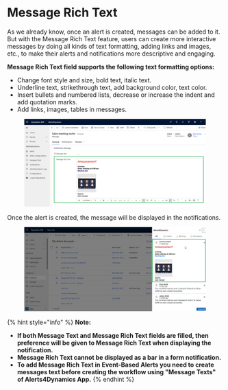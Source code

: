 # Message Rich Text

As we already know, once an alert is created, messages can be added to it. But with the Message Rich Text feature, users can create more interactive messages by doing all kinds of text formatting, adding links and images, etc., to make their alerts and notifications more descriptive and engaging.

**Message Rich Text field supports the following text formatting options:**&#x20;

* Change font style and size, bold text, italic text.
* Underline text, strikethrough text, add background color, text color.
* Insert bullets and numbered lists, decrease or increase the indent and add quotation marks.&#x20;
* Add links, images, tables in messages.

<figure><img src="../../.gitbook/assets/message rich text.png" alt=""><figcaption></figcaption></figure>

Once the alert is created, the message will be displayed in the notifications.

<figure><img src="../../.gitbook/assets/Message Rich Text_2.png" alt=""><figcaption></figcaption></figure>

{% hint style="info" %}
**Note:**&#x20;

* **If both Message Text and Message Rich Text fields are filled, then preference will be given to Message Rich Text when displaying the notification.**
* **Message Rich Text cannot be displayed as a bar in a form notification.**
* **To add Message Rich Text in Event-Based Alerts you need to create messages text before creating the workflow using "Message Texts" of Alerts4Dynamics App.**&#x20;
{% endhint %}
